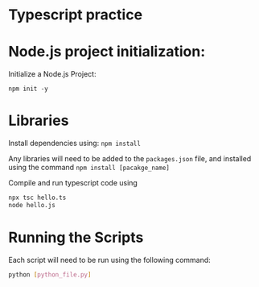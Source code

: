 # Typescript practice 

# Node.js project initialization:

Initialize a Node.js Project: 

`npm init -y`



# Libraries

Install dependencies using: 
`npm install`

Any libraries will need to be added to the `packages.json` file, and installed using the command 
`npm install [pacakge_name]`


Compile and run typescript code using
```sh
npx tsc hello.ts
node hello.js
```

# Running the Scripts

Each script will need to be run using the following command: 

```sh
python [python_file.py]
```
